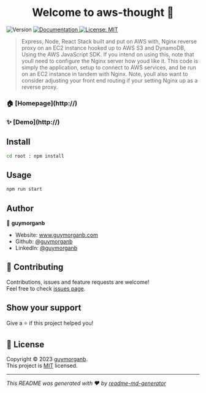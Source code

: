 <h1 align="center">Welcome to aws-thought 👋</h1>
<p>
  <img alt="Version" src="https://img.shields.io/badge/version-1.0.0-blue.svg?cacheSeconds=2592000" />
  <a href="www.guymorganb.com --> portfolio" target="_blank">
    <img alt="Documentation" src="https://img.shields.io/badge/documentation-yes-brightgreen.svg" />
  </a>
  <a href="https://opensource.org/license/mit/" target="_blank">
    <img alt="License: MIT" src="https://img.shields.io/badge/License-MIT-yellow.svg" />
  </a>
</p>

> Express, Node, React Stack built and put on AWS with, Nginx reverse proxy on an EC2 instance hooked up to AWS S3 and DynamoDB, Using the AWS JavaScript SDK. If you intend on using this, note that youll need to configure the Nginx server how youd like it. This code is simply the application, setup to connect to AWS services, and be run on an EC2 instance in tandem with Nginx. Note, youll also want to consider adjusting your front end routing if your setting Nginx up as a reverse proxy.

### 🏠 [Homepage](http://<your nginx ip>)

### ✨ [Demo](http://<let me get back to you soon>)

## Install

```sh
cd root : npm install
```

## Usage

```sh
npm run start
```

## Author

👤 **guymorganb**

* Website: www.guymorganb.com
* Github: [@guymorganb](https://github.com/guymorganb)
* LinkedIn: [@guymorganb](https://linkedin.com/in/guymorganb)

## 🤝 Contributing

Contributions, issues and feature requests are welcome!<br />Feel free to check [issues page](https://github.com/guymorganb/aws-thought/issues). 

## Show your support

Give a ⭐️ if this project helped you!

## 📝 License

Copyright © 2023 [guymorganb](https://github.com/guymorganb).<br />
This project is [MIT](https://opensource.org/license/mit/) licensed.

***
_This README was generated with ❤️ by [readme-md-generator](https://github.com/kefranabg/readme-md-generator)_
